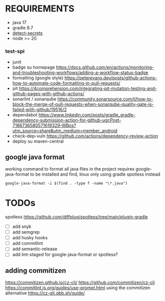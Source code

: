 # REQUIREMENTS

- java 17
- gradle 8.7
- [detect-secrets](https://github.com/Yelp/detect-secrets)
- node >= 20

### test-spi

- junit
- badge su homepage <https://docs.github.com/en/actions/monitoring-and-troubleshooting-workflows/adding-a-workflow-status-badge>
- formatting (google style) <https://peterevans.dev/posts/github-actions-how-to-automate-code-formatting-in-pull-requests/>
- pit <https://4comprehension.com/integrating-pit-mutation-testing-and-github-pages-with-github-actions/>
- sonarlint / sonarqube <https://community.sonarsource.com/t/how-to-block-the-merge-of-pull-requests-when-sonarqube-quality-gate-is-failed-with-github/19516/2>
- dependabot <https://www.linkedin.com/posts/gradle_gradle-dependency-submission-action-for-github-ugcPost-7186736580571619329-WBos?utm_source=share&utm_medium=member_android>
- check-dep-vuln <https://github.com/actions/dependency-review-action>
- deploy su maven-central

## google java format

working command to format all java files in the project
requires google-java-format to be installed and find, linux only
using gradle spotless instead

```console
google-java-format -i $(find . -type f -name "\*.java")
```

# TODOs

spotless
<https://github.com/diffplug/spotless/tree/main/plugin-gradle>

- [ ] add snyk
- [ ] add semgrep
- [ ] add husky hooks
- [ ] add commitlint
- [ ] add semantic-release
- [ ] add lint-staged for google-java-format or spotless?

## adding commitizen

<https://commitizen.github.io/cz-cli/>
<https://github.com/commitizen/cz-cli>
<https://commitlint.js.org/guides/use-prompt.html> using the commitizen alternative
<https://cz-git.qbb.sh/guide/>
